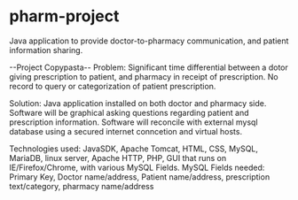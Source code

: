 # pharm-project
Java application to provide doctor-to-pharmacy communication, and patient information sharing.

--Project Copypasta--
Problem:
  Significant time differential between a dotor giving prescription to patient, and pharmacy in receipt of prescription. No record to query or categorization of patient prescription.
 
Solution:
  Java application installed on both doctor and pharmacy side.
  Software will be graphical asking questions regarding patient and prescription information. Software will reconcile with external mysql database using a secured internet conncetion and virtual hosts.
 
Technologies used:
  JavaSDK, Apache Tomcat, HTML, CSS, MySQL, MariaDB, linux server, Apache HTTP, PHP, GUI that runs on IE/Firefox/Chrome, with various MySQL Fields.
  MySQL Fields needed:
    Primary Key, Doctor name/address, Patient name/address, prescription text/category, pharmacy name/address
